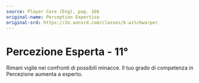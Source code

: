 ```yaml
---
source: Player Core (Eng), pag. 166
original-name: Perception Expertise
original-srd: https://2e.aonsrd.com/classes/6-witchwarper
---
```


# Percezione Esperta - 11°

Rimani vigile nei confronti di possibili minacce. Il tuo grado di competenza in
Percezione aumenta a esperto.
